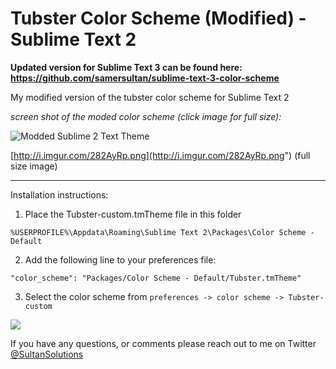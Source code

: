 # Tubster Color Scheme (Modified) - Sublime Text 2 

**Updated version for Sublime Text 3 can be found here: https://github.com/samersultan/sublime-text-3-color-scheme**

My modified version of the tubster color scheme for Sublime Text 2



*screen shot of the moded color scheme (click image for full size):*



![Modded Sublime 2 Text Theme](http://i.imgur.com/282AyRpl.jpg)

[http://i.imgur.com/282AyRp.png](http://i.imgur.com/282AyRp.png") (full size image)


----------




Installation instructions:

1) Place the Tubster-custom.tmTheme file in this folder

`
%USERPROFILE%\Appdata\Roaming\Sublime Text 2\Packages\Color Scheme - Default
`



2) Add the following line to your preferences file: 


`"color_scheme": "Packages/Color Scheme - Default/Tubster.tmTheme"`


3) Select the color scheme from 
`
preferences -> color scheme -> Tubster-custom `

![](http://i.imgur.com/OxRkqGVl.jpg)



If you have any questions, or comments please reach out to me on Twitter <a href="https://twitter.com/sultansolutions"> @SultanSolutions
  </a>




